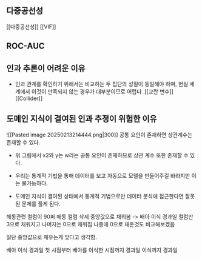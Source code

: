 ## 다중공선성
[[다중공선성]]
[[VIF]]

## ROC-AUC


## 인과 추론이 어려운 이유
- 인과 관계를 확인하기 위해서는 비교하는 두 집단의 성질이 동일해야 하며, 현실 세계에서 이것이 만족되지 않는 경우가 대부분이므로 어렵다.
[[교란 변수]]
[[Collider]]

## 도메인 지식이 결여된 인과 추정이 위험한 이유
![[Pasted image 20250213214444.png|300]]
공통 요인이 존재하면 상관계수는 존재할 수 있다.
- 위 그림에서 x2와 y는 w라는 공통 요인이 존재하므로 상관 계수 또한 존재할 수 있다.

- 우리는 통계적 기법을 통해 데이터를 보고 자동으로 모델을 만들어주길 바라지만 이는 불가능하다.
- 도메인 지식이 결여된 상태에서 통계적 기법으로만 데이터 분석에 접근한다면 잘못된 문제를 풀게 된다.



해동관련 컬럼이 90퍼
해동 컬럼 삭제
중앙값으로 채워봄 -> 배아 이식 경과일 컬럼만 3으로 채워지고 나머지는 0으로 채워짐
나중에 0으로 채운것도 비교해보겠음

일단 중앙값으로 채우는게 맞다고 생각함.


배아 이식 경과일
	첫 시점부터 배아를 이식한 시점까지 경과일
	이식까지 경과일